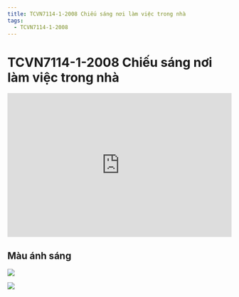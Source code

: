 ```yaml
---
title: TCVN7114-1-2008 Chiếu sáng nơi làm việc trong nhà
tags:
  - TCVN7114-1-2008
---
```


# TCVN7114-1-2008 Chiếu sáng nơi làm việc trong nhà


<div style="position:relative;padding-top:max(60%,324px);width:100%;height:0;"><iframe style="position:absolute;border:none;width:100%;height:100%;left:0;top:0;" src="https://online.fliphtml5.com/ntjwsz/ezqr/"  seamless="seamless" scrolling="no" frameborder="0" allowtransparency="true" allowfullscreen="true" ></iframe></div>

## Màu ánh sáng
![](https://res.cloudinary.com/dcqf82eor/image/upload/f_auto/v1750056517/q4ebiptifojbaqmumzcp.png)

![](https://res.cloudinary.com/dcqf82eor/image/upload/f_auto/v1750056629/eiqxega74mqxjsqlvtp7.png)
